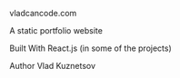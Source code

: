 vladcancode.com

A static portfolio website

Built With
React.js (in some of the projects)

Author
Vlad Kuznetsov
